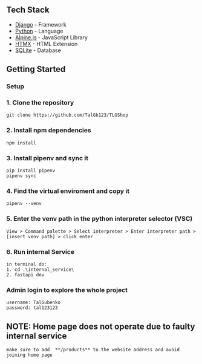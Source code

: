 ## Tech Stack

-   [Django](https://www.djangoproject.com/) - Framework
-   [Python](https://www.python.org/) - Language
-   [Alpine.js](https://alpinejs.dev/start-here) - JavaScript Library
-   [HTMX](https://htmx.org/) - HTML Extension 
-   [SQLite](https://www.sqlite.org/index.html) - Database

## Getting Started

### Setup

### 1. Clone the repository

```shell
git clone https://github.com/TalGb123/TLGShop
```

### 2. Install npm dependencies

```shell
npm install
```

### 3. Install pipenv and sync it

```shell
pip install pipenv
pipenv sync
```

### 4. Find the virtual enviroment and copy it

```shell
pipenv --venv
```

### 5. Enter the venv path in the python interpreter selector (VSC)

```shell
View > Command palette > Select interpreter > Enter interpreter path > [insert venv path] > click enter
```

### 6. Run internal Service

```shell
in terminal do:
1. cd .\internal_service\
2. fastapi dev
```

### Admin login to explore the whole project

```shell
username: TalGubenko
password: tal123123
```

## NOTE: Home page does not operate due to faulty internal service

```shell
make sure to add  **/products** to the website address and avoid joining home page
```


